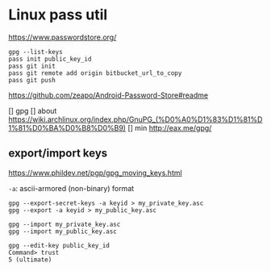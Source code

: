 Linux pass util
===============

https://www.passwordstore.org/

    gpg --list-keys
    pass init public_key_id
    pass git init
    pass git remote add origin bitbucket_url_to_copy
    pass git push

https://github.com/zeapo/Android-Password-Store#readme

[] gpg
  [] about
    https://wiki.archlinux.org/index.php/GnuPG_(%D0%A0%D1%83%D1%81%D1%81%D0%BA%D0%B8%D0%B9)
  [] min
    http://eax.me/gpg/

## export/import keys

https://www.phildev.net/pgp/gpg_moving_keys.html

`-a`: ascii-armored (non-binary) format

    gpg --export-secret-keys -a keyid > my_private_key.asc
    gpg --export -a keyid > my_public_key.asc

    gpg --import my_private_key.asc
    gpg --import my_public_key.asc

    gpg --edit-key public_key_id
    Command> trust
    5 (ultimate)
